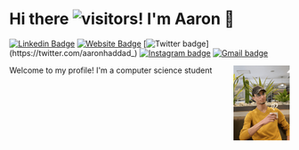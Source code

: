 # Hi there ![visitors](https://visitor-badge.laobi.icu/badge?page_id=github.com/aaronhaddad)! I'm Aaron 👋

[![Linkedin Badge](https://img.shields.io/badge/haddadaaron-blue?style=flat&logo=Linkedin&logoColor=white&link=https://www.linkedin.com/in/haddadaaron/)](https://www.linkedin.com/in/haddadaaron/)
[![Website Badge](https://img.shields.io/badge/aaronhaddad.me-47CCCC?style=flat&logo=Google-Chrome&logoColor=white&link=https://aaronhaddad.me)](https://aaronhaddad.me)
[![Twitter badge](https://img.shields.io/badge/aaronhaddad__-1ca0f1?style=flat&labelColor=1ca0f1&logo=twitter&logoColor=white&link=https://twitter.com/aaronhaddad_)](https://twitter.com/aaronhaddad_)
[![Instagram badge](https://img.shields.io/badge/aaronhaddad__-purple?style=flat&logo=instagram&logoColor=white&link=https://instagram.com/aaronhaddad_/)](https://instagram.com/aaronhaddad_)
[![Gmail badge](https://img.shields.io/badge/aaron.haddad@etudiant--isi.utm.tn-c14438?style=flat&logo=Gmail&logoColor=white&link=mailto:aaron.haddad@etudiant-isi.utm.tn)](mailto:aaron.haddad@etudiant-isi.utm.tn)

<img align="right" src="Untitled design.gif" width="20%">

Welcome to my profile! I'm a computer science student 
